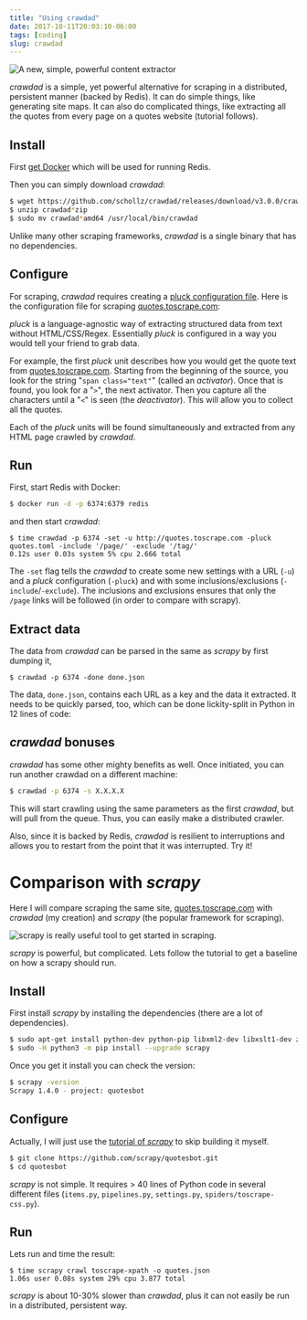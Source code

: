 ```yaml
---
title: "Using crawdad"
date: 2017-10-11T20:03:10-06:00
tags: [coding]
slug: crawdad
---
```




![A new, simple, powerful content extractor](https://user-images.githubusercontent.com/6550035/31456157-58663efe-ae76-11e7-8e53-6a2a5b7a196c.png)

*crawdad* is a simple, yet powerful alternative for scraping in a distributed, persistent manner (backed by Redis). It can  do simple things, like generating site maps. It can also do complicated things, like extracting all the quotes from every page on a quotes website (tutorial follows).

## Install

First [get Docker](https://www.docker.com/community-edition) which will be used for running Redis. 

Then you can simply download *crawdad*:

```sh
$ wget https://github.com/schollz/crawdad/releases/download/v3.0.0/crawdad_3.0.0_linux_amd64.zip
$ unzip crawdad*zip
$ sudo mv crawdad*amd64 /usr/local/bin/crawdad
```

Unlike many other scraping frameworks, *crawdad* is a single binary that has no dependencies.

## Configure

For scraping, *crawdad* requires creating a [pluck configuration file](https://github.com/schollz/pluck#use-config-file). Here is the configuration file for scraping [quotes.toscrape.com](http://quotes.toscrape.com):

<script src="https://gist.github.com/schollz/02205b5c1a3c5ade132e17ce61ce1213.js"></script>

*pluck* is a language-agnostic way of extracting structured data from text without HTML/CSS/Regex. Essentially *pluck* is configured in a way you would tell your friend to grab data.

For example, the first *pluck* unit describes how you would get the quote text from [quotes.toscrape.com](http://quotes.toscrape.com). Starting from the beginning of the source, you look for the string "`span class="text"`" (called an *activator*). Once that is found, you look for a "`>`", the next activator. Then you capture all the characters until a "`<`" is seen (the *deactivator*). This will allow you to collect all the quotes.

Each of the *pluck* units will be found simultaneously and extracted from any HTML page crawled by *crawdad*.

## Run

First, start Redis with Docker:

```sh
$ docker run -d -p 6374:6379 redis
```

and then start *crawdad*:

```
$ time crawdad -p 6374 -set -u http://quotes.toscrape.com -pluck quotes.toml -include '/page/' -exclude '/tag/'
0.12s user 0.03s system 5% cpu 2.666 total
```

The `-set` flag tells the *crawdad* to create some new settings with a URL (`-u`) and a *pluck* configuration (`-pluck`) and with some inclusions/exclusions (`-include`/`-exclude`). The inclusions and exclusions ensures that only the `/page` links will be followed (in order to compare with scrapy).


## Extract data

The data from *crawdad* can be parsed in the same as *scrapy* by first dumping it,

```
$ crawdad -p 6374 -done done.json
```


The data, `done.json`, contains each URL as a key and the data it extracted. It needs to be quickly parsed, too, which can be done lickity-split in Python in 12 lines of code:

<script src="https://gist.github.com/schollz/f27547bb4716fc14fd574e9bbdad57a1.js"></script>

## *crawdad* bonuses

*crawdad* has some other mighty benefits as well. Once initiated, you can run another crawdad on a different machine:

```sh
$ crawdad -p 6374 -s X.X.X.X
```

This will start crawling using the same parameters as the first *crawdad*, but will pull from the queue. Thus, you can easily make a distributed crawler.

Also, since it is backed by Redis, *crawdad* is resilient to interruptions and allows you to restart from the point that it was interrupted. Try it!

# Comparison with *scrapy*

Here I will compare scraping the same site, [quotes.toscrape.com](http://quotes.toscrape.com/) with *crawdad* (my creation) and *scrapy* (the popular framework for scraping).

![scrapy is really useful tool to get started in scraping.](https://user-images.githubusercontent.com/6550035/31486741-b06865e4-aef5-11e7-8b0d-c5ed107b25b4.png)

*scrapy* is powerful, but complicated. Lets follow the tutorial to get a baseline on how a scrapy should run. 

## Install

First install *scrapy* by installing the dependencies (there are a lot of dependencies).

```sh
$ sudo apt-get install python-dev python-pip libxml2-dev libxslt1-dev zlib1g-dev libffi-dev libssl-dev
$ sudo -H python3 -m pip install --upgrade scrapy
```

Once you get it install you can check the version:

```sh
$ scrapy -version
Scrapy 1.4.0 - project: quotesbot
```

## Configure

Actually, I will just use the [tutorial of *scrapy*](https://github.com/scrapy/quotesbot) to skip building it myself.

```sh
$ git clone https://github.com/scrapy/quotesbot.git
$ cd quotesbot
```
*scrapy* is not simple. It requires > 40 lines of Python code in several different files (`items.py`, `pipelines.py`, `settings.py`, `spiders/toscrape-css.py`). 


## Run

Lets run and time the result:

```
$ time scrapy crawl toscrape-xpath -o quotes.json
1.06s user 0.08s system 29% cpu 3.877 total
```

*scrapy* is about 10-30% slower than *crawdad*, plus it can not easily be run in a distributed, persistent way.




